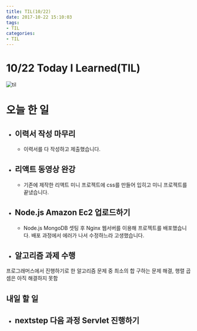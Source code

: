 ```yaml
---
title: TIL(10/22)
date: 2017-10-22 15:10:03
tags:
- TIL
categories:
- TIL
---
```


# **10/22 Today I Learned(TIL)**

![til](/images/til/til.jpg)

# 오늘 한 일

- ## 이력서 작성 마무리

  - 이력서를 다 작성하고 제출했습니다.

- ## 리액트 동영상 완강

  - 기존에 제작한 리액트 미니 프로젝트에 css를 만들어 입히고 미니 프로젝트를 끝냈습니다.

- ## Node.js Amazon Ec2 업로드하기

  - Node.js MongoDB 셋팅 후 Nginx 웹서버를 이용해 프로젝트를 배포했습니다. 배포 과정에서 에러가 나서 수정하느라 고생했습니다.

- ## 알고리즘 과제 수행

프로그래머스에서 진행하기로 한 알고리즘 문제 중 최소의 합 구하는 문제 해결, 행렬 곱셈은 아직 해결하지 못함

## 내일 할 일

- ## nextstep 다음 과정 Servlet 진행하기
